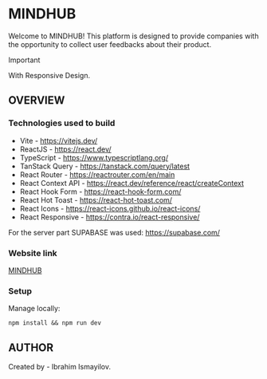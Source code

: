 # MINDHUB

Welcome to MINDHUB! This platform is designed to provide companies with the opportunity to collect user feedbacks about their product.

> [!IMPORTANT]
> With Responsive Design.

## OVERVIEW

### Technologies used to build

- Vite - https://vitejs.dev/
- ReactJS - https://react.dev/
- TypeScript - https://www.typescriptlang.org/
- TanStack Query - https://tanstack.com/query/latest
- React Router - https://reactrouter.com/en/main
- React Context API - https://react.dev/reference/react/createContext
- React Hook Form - https://react-hook-form.com/
- React Hot Toast - https://react-hot-toast.com/
- React Icons - https://react-icons.github.io/react-icons/
- React Responsive - https://contra.io/react-responsive/

For the server part SUPABASE was used: https://supabase.com/

### Website link

[MINDHUB](https://product-feedback-eight.vercel.app/)

### Setup

Manage locally:

```
npm install && npm run dev
```

## AUTHOR

Created by - Ibrahim Ismayilov.
